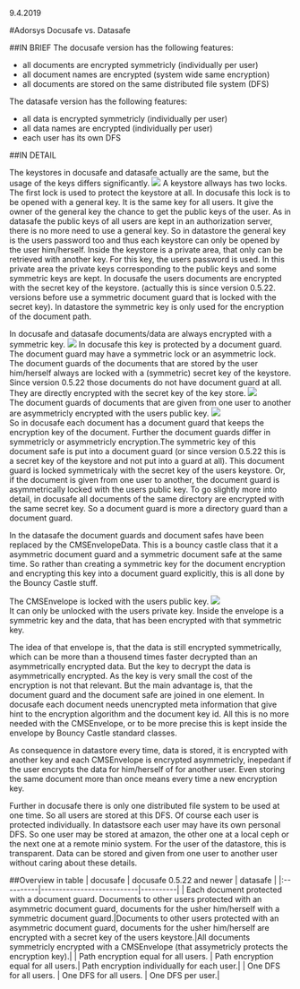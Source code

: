 9.4.2019

#Adorsys Docusafe vs. Datasafe

##IN BRIEF
The docusafe version has the following features:
- all documents are encrypted symmetricly (individually per user)
- all document names are encrypted (system wide same encryption)
- all documents are stored on the same distributed file system (DFS)

The datasafe version has the following features:
- all data is encrypted symmetricly (individually per user)
- all data names are encrypted (individually per user)
- each user has its own DFS

##IN DETAIL

The keystores in docusafe and datasafe actually are the same, but the usage of the keys differs significantly. 
![](../images/v1-keystore.bmp) 
A keystore allways has two locks. The first lock is used to protect the keystore at all. In docusafe this lock is to be opened with a general key. It is the same key for all users. It give the owner of the general key the chance to get the public keys of the user. As in datasafe the public keys of all users are kept in an authorization server, there is no more need to use a general key. So in datastore the general key is the users password too and thus each keystore can only be opened by the user him/herself. Inside the keystore is a private area, that only can be retrieved with another key. For this key, the users password is used. In this private area the private keys corresponding to the public keys and some symmetric keys are kept. In docusafe the users documents are encrypted with the secret key of the keystore. (actually this is since version 0.5.22. versions before use a symmetric document guard that is locked with the secret key). In datastore the symmetric key is only used for the encryption of the document path.

In docusafe and datasafe documents/data are always encrypted with a symmetric key. 
![](../images/v1-document-safe.bmp) 
In docusafe this key is protected by a document guard. The document guard may have a symmetric lock or an asymmetric lock. The document guards of the documents that are stored by the user him/herself always are locked with a (symmetric) secret key of the keystore. Since version 0.5.22 those documents do not have document guard at all. They are directly encrypted with the secret key of the key store.
![](../images/v1-symmetric-document-guard.bmp)  
The document guards of documents that are given from one user to another are asymmetricly encrypted with the users public key. 
![](../images/v1-asymmetric-document-guard.bmp)  
So in docusafe each document has a document guard that keeps the encryption key of the document. Further the document guards differ in symmetricly or asymmetricly encryption.The symmetric key of this document safe is put into a document guard (or since version 0.5.22 this is a secret key of the keystore and not put into a guard at all). This document guard is locked symmetricaly with the secret key of the users keystore. Or, if the document is given from one user to another, the document guard is asymmetrically locked with the users public key. To go slightly more into detail, in docusafe all documents of the same directory are encrypted with the same secret key. So a document guard is more a directory guard than a document guard.

In the datasafe the document guards and document safes have been replaced by the CMSEnvelopeData. This is a bouncy castle class that it a asymmetric document guard and a symmetric document safe at the same time. So rather than creating a symmetric key for the document encryption and encrypting this key into a document guard explicitly, this is all done by the Bouncy Castle stuff. 

The CMSEnvelope is locked with the users public key. 
![](../images/v2-cmsenvelope.bmp)  
It can only be unlocked with the users private key. Inside the envelope is a symmetric key and the data, that has been encrypted with that symmetric key. 

The idea of that envelope is, that the data is still encrypted symmetrically, which can be more than a thousend times faster decrypted than an asymmetrically encrypted data. But the key to decrypt the data is asymmetrically encrypted. As the key is very small the cost of the encryption is not that relevant. But the main advantage is, that the document guard and the document safe are joined in one element. In docusafe each document needs unencrypted meta information that give hint to the encryption algorithm and the document key id. All this is no more needed with the CMSEnvelope, or to be more precise this is kept inside the envelope by Bouncy Castle standard classes.

As consequence in datastore every time, data is stored, it is encrypted with another key and each CMSEnvelope is encrypted asymmetricly, inepedant if the user encrypts the data for him/herself of for another user. Even storing the same document more than once means every time a new encryption key.

Further in docusafe there is only one distributed file system to be used at one time. So all users are stored at this DFS. Of course each user is protected individually. In datastsore each user may have its own personal DFS. So one user may be stored at amazon, the other one at a local ceph or the next one at a remote minio system. For the user of the datastore, this is transparent. Data can be stored and given from one user to another user without caring about these details. 

##Overview in table
| docusafe | docusafe 0.5.22 and newer | datasafe |
|:----------|---------------------------|----------|
| Each document protected with a document guard. Documents to other users protected with an asymmetric document guard, documents for the usher him/herself with a symmetric document guard.|Documents to other users protected with an asymmetric document guard, documents for the usher him/herself are encrypted with a secret key of the users keystore.|All documents symmetricly encrypted with a CMSEnvelope (that assymetricly protects the encryption key).|
| Path encryption equal for all users. | Path encryption equal for all users.| Path encryption individually for each user.|
| One DFS for all users. | One DFS for all users. | One DFS per user.|





